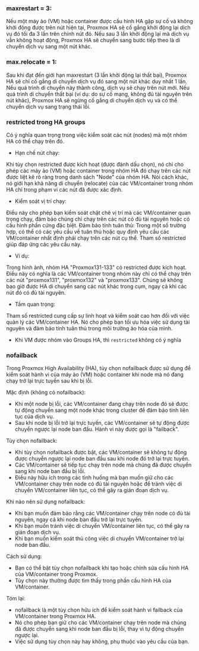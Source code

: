 ### maxrestart = 3:

Nếu một máy ảo (VM) hoặc container được cấu hình HA gặp sự cố và không khởi động được trên nút hiện tại, Proxmox HA sẽ cố gắng khởi động lại dịch vụ đó tối đa 3 lần trên chính nút đó.
Nếu sau 3 lần khởi động lại mà dịch vụ vẫn không hoạt động, Proxmox HA sẽ chuyển sang bước tiếp theo là di chuyển dịch vụ sang một nút khác.

### max.relocate = 1:

Sau khi đạt đến giới hạn maxrestart (3 lần khởi động lại thất bại), Proxmox HA sẽ chỉ cố gắng di chuyển dịch vụ đó sang một nút khác duy nhất 1 lần.
Nếu quá trình di chuyển này thành công, dịch vụ sẽ chạy trên nút mới.
Nếu quá trình di chuyển thất bại (ví dụ: do sự cố mạng, không đủ tài nguyên trên nút khác), Proxmox HA sẽ ngừng cố gắng di chuyển dịch vụ và có thể chuyển dịch vụ sang trạng thái lỗi.

### restricted trong HA groups

Có ý nghĩa quan trọng trong việc kiểm soát các nút (nodes) mà một nhóm HA có thể chạy trên đó.

  + Hạn chế nút chạy:

Khi tùy chọn restricted được kích hoạt (được đánh dấu chọn), nó chỉ cho phép các máy ảo (VM) hoặc container trong nhóm HA đó chạy trên các nút được liệt kê rõ ràng trong danh sách "Node" của nhóm HA.
Nói cách khác, nó giới hạn khả năng di chuyển (relocate) của các VM/container trong nhóm HA chỉ trong phạm vi các nút đã được xác định.

  + Kiểm soát vị trí chạy:

Điều này cho phép bạn kiểm soát chặt chẽ vị trí mà các VM/container quan trọng chạy, đảm bảo chúng chỉ chạy trên các nút có đủ tài nguyên hoặc có cấu hình phần cứng đặc biệt.
Đảm bảo tính tuân thủ:
Trong một số trường hợp, có thể có các yêu cầu về tuân thủ hoặc quy định yêu cầu các VM/container nhất định phải chạy trên các nút cụ thể. Tham số restricted giúp đáp ứng các yêu cầu này.

  + Ví dụ:

Trong hình ảnh, nhóm HA "Proxmox131-133" có restricted được kích hoạt.
Điều này có nghĩa là các VM/container trong nhóm này chỉ có thể chạy trên các nút "proxmox131", "proxmox132" và "proxmox133".
Chúng sẽ không bao giờ được HA di chuyển sang các nút khác trong cụm, ngay cả khi các nút đó có đủ tài nguyên.

  + Tầm quan trọng:

Tham số restricted cung cấp sự linh hoạt và kiểm soát cao hơn đối với việc quản lý các VM/container HA.
Nó cho phép bạn tối ưu hóa việc sử dụng tài nguyên và đảm bảo tính tuân thủ trong môi trường ảo hóa của mình.

  + Khi VM được nhóm vào Groups HA, thì ``restricted`` không có ý nghĩa

### nofailback

Trong Proxmox High Availability (HA), tùy chọn nofailback được sử dụng để kiểm soát hành vi của máy ảo (VM) hoặc container khi node mà nó đang chạy trở lại trực tuyến sau khi bị lỗi.

Mặc định (không có nofailback):

 * Khi một node bị lỗi, các VM/container đang chạy trên node đó sẽ được tự động chuyển sang một node khác trong cluster để đảm bảo tính liên tục của dịch vụ.
 * Sau khi node bị lỗi trở lại trực tuyến, các VM/container sẽ tự động được chuyển ngược lại node ban đầu. Hành vi này được gọi là "failback".

Tùy chọn nofailback:

 * Khi tùy chọn nofailback được bật, các VM/container sẽ không tự động được chuyển ngược lại node ban đầu sau khi node đó trở lại trực tuyến.
 * Các VM/container sẽ tiếp tục chạy trên node mà chúng đã được chuyển sang khi node ban đầu bị lỗi.
 * Điều này hữu ích trong các tình huống mà bạn muốn giữ cho các VM/container chạy trên node có đủ tài nguyên hoặc để tránh việc di chuyển VM/container liên tục, có thể gây ra gián đoạn dịch vụ.

Khi nào nên sử dụng nofailback:

 * Khi bạn muốn đảm bảo rằng các VM/container chạy trên node có đủ tài nguyên, ngay cả khi node ban đầu trở lại trực tuyến.
 * Khi bạn muốn tránh việc di chuyển VM/container liên tục, có thể gây ra gián đoạn dịch vụ.
 * Khi bạn muốn kiểm soát thủ công việc di chuyển VM/container trở lại node ban đầu.

Cách sử dụng:

 * Bạn có thể bật tùy chọn nofailback khi tạo hoặc chỉnh sửa cấu hình HA của VM/container trong Proxmox.
 * Tùy chọn này thường được tìm thấy trong phần cấu hình HA của VM/container.

Tóm lại:

 * nofailback là một tùy chọn hữu ích để kiểm soát hành vi failback của VM/container trong Proxmox HA.
 * Nó cho phép bạn giữ cho các VM/container chạy trên node mà chúng đã được chuyển sang khi node ban đầu bị lỗi, thay vì tự động chuyển ngược lại.
 * Việc sử dụng tùy chọn này hay không, phụ thuộc vào yêu cầu của bạn.

